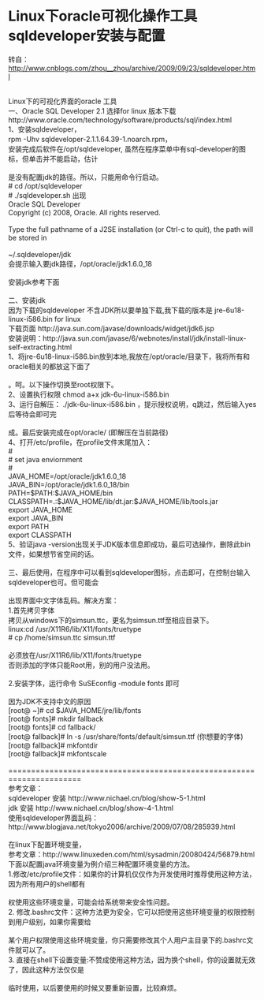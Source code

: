 # Linux下oracle可视化操作工具sqldeveloper安装与配置  

转自：http://www.cnblogs.com/zhou__zhou/archive/2009/09/23/sqldeveloper.html
<br>

<br>
Linux下的可视化界面的oracle 工具 
<br>
一、Oracle SQL Developer 2.1 选择for linux 版本下载
<br>
http://www.oracle.com/technology/software/products/sql/index.html
<br>
1、安装sqldeveloper，
<br>
rpm -Uhv sqldeveloper-2.1.1.64.39-1.noarch.rpm，
<br>
安装完成后软件在/opt/sqldeveloper, 虽然在程序菜单中有sql-developer的图标，但单击并不能启动，估计
<br>

<br>
是没有配置jdk的路径。所以，只能用命令行启动。
<br>
# cd /opt/sqldeveloper
<br>
# ./sqldeveloper.sh 出现
<br>
Oracle SQL Developer
<br>
  Copyright (c) 2008, Oracle. All rights reserved.
<br>

<br>
Type the full pathname of a J2SE installation (or Ctrl-c to quit), the path will be stored in
<br>

<br>
~/.sqldeveloper/jdk
<br>
会提示输入要jdk路径，/opt/oracle/jdk1.6.0_18
<br>

<br>
安装jdk参考下面
<br>

<br>
二、安装jdk
<br>
因为下载的sqldeveloper 不含JDK所以要单独下载,我下载的版本是 jre-6u18-linux-i586.bin for linux
<br>
下载页面 http://java.sun.com/javase/downloads/widget/jdk6.jsp
<br>
安装说明：http://java.sun.com/javase/6/webnotes/install/jdk/install-linux-self-extracting.html
<br>
1、将jre-6u18-linux-i586.bin放到本地,我放在/opt/oracle/目录下，我将所有和oracle相关的都放这下面了
<br>

<br>
。呵。以下操作切换至root权限下。
<br>
2、设置执行权限 chmod a+x jdk-6u<version>-linux-i586.bin 
<br>
3、运行自解压： ./jdk-6u<version>-linux-i586.bin ，提示授权说明，q跳过，然后输入yes后等待会即可完
<br>

<br>
成。最后安装完成在opt/oracle/ (即解压在当前路径)
<br>
4、打开/etc/profile，在profile文件末尾加入： 
<br>
#
<br>
# set java enviornment
<br>
#
<br>
JAVA_HOME=/opt/oracle/jdk1.6.0_18
<br>
JAVA_BIN=/opt/oracle/jdk1.6.0_18/bin
<br>
PATH=$PATH:$JAVA_HOME/bin
<br>
CLASSPATH=.:$JAVA_HOME/lib/dt.jar:$JAVA_HOME/lib/tools.jar 
<br>
export JAVA_HOME
<br>
export JAVA_BIN
<br>
export PATH
<br>
export CLASSPATH
<br>
5、验证java -version出现关于JDK版本信息即成功，最后可选操作，删除此bin文件，如果想节省空间的话。
<br>

<br>
三、最后使用，在程序中可以看到sqldeveloper图标，点击即可，在控制台输入sqldeveloper也可。但可能会
<br>

<br>
出现界面中文字体乱码。解决方案：
<br>
1.首先拷贝字体
<br>
拷贝从windows下的simsun.ttc，更名为simsun.ttf至相应目录下。
<br>
linux:cd /usr/X11R6/lib/X11/fonts/truetype 
<br>
# cp /home/simsun.ttc simsun.ttf
<br>

<br>
必须放在/usr/X11R6/lib/X11/fonts/truetype
<br>
否则添加的字体只能Root用，别的用户没法用。
<br>

<br>
2.安装字体，运行命令 SuSEconfig -module fonts 即可
<br>

<br>
因为JDK不支持中文的原因
<br>
[root@ ~]# cd $JAVA_HOME/jre/lib/fonts
<br>
[root@ fonts]# mkdir fallback
<br>
[root@ fonts]# cd fallback/
<br>
[root@ fallback]# ln -s /usr/share/fonts/default/simsun.ttf  (你想要的字体)
<br>
[root@ fallback]# mkfontdir
<br>
[root@ fallback]# mkfontscale
<br>

<br>
======================================================================
<br>
参考文章：
<br>
sqldeveloper 安装 http://www.nichael.cn/blog/show-5-1.html
<br>
jdk 安装 http://www.nichael.cn/blog/show-4-1.html
<br>
使用sqldeveloper界面乱码：http://www.blogjava.net/tokyo2006/archive/2009/07/08/285939.html
<br>

<br>
在linux下配置环境变量，
<br>
参考文章：http://www.linuxeden.com/html/sysadmin/20080424/56879.html
<br>
下面以配置java环境变量为例介绍三种配置环境变量的方法。
<br>
1.修改/etc/profile文件：如果你的计算机仅仅作为开发使用时推荐使用这种方法，因为所有用户的shell都有
<br>

<br>
权使用这些环境变量，可能会给系统带来安全性问题。
<br>
2. 修改.bashrc文件：这种方法更为安全，它可以把使用这些环境变量的权限控制到用户级别，如果你需要给
<br>

<br>
某个用户权限使用这些环境变量，你只需要修改其个人用户主目录下的.bashrc文件就可以了。
<br>
3. 直接在shell下设置变量:不赞成使用这种方法，因为换个shell，你的设置就无效了，因此这种方法仅仅是
<br>

<br>
临时使用，以后要使用的时候又要重新设置，比较麻烦。
<br>

